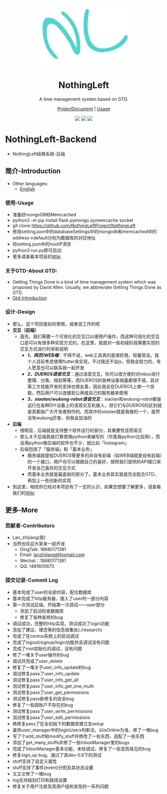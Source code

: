 <p align="center">
    <a href="https://nothingleftproject.github.io/ProjectDocs">
      <img alt="NothingLeftWiki" src="./backend/data/image/NothingLeftLogo2.jpg">
    </a>
  </p>

<h1 align="center">
    <b>NothingLeft</b>
  </h1>
<p align="center">
    A time management system based on GTD.
</p>
<p align="center">
  <a href="https://nothingleftproject.github.io/ProjectDocs">ProjectDocument</a> | 
  <a href="https://nothingleftproject.github.io/ProjectDocs/#/usage/README">Usage</a>
</p>
<p align="center">
    <img src="https://svg.hamm.cn/badge.svg?key=License&&value=Apache2.0">
    <img src="https://svg.hamm.cn/badge.svg?key=Status&&value=InDeveloping">
    <img src="https://svg.hamm.cn/badge.svg?key=Version&&value=dev-0.6">
</p>

# NothingLeft-Backend
- NothingLeft经典系统-后端


## 简介-Introduction
- Other languages: 
  - [English](./README_en.md)


### 使用-Usage
- 准备好mongoDB和Memcached
- python3 -m pip install flask pymongo pymemcache socket
- git clone https://github.com/NothingLeftProject/NothingLeft
- 修改setting.json中的databaseSettings中的mongodb和memcached中的address->default分别为数据库的对应地址
- 将setting.json中的hostIP清空
- python3 run.py即可启动
- 更多请查看本项目的[Wiki](https://nothingleftproject.github.io/ProjectDocs/#/usage/README)

### 关于GTD-About GTD:
- Getting Things Done is a kind of time management system which was proposed by David Allen. Usually, we abbreviate Getting Things Done as GTD.
- [Gtd-Introduction](./GTD.md)


### 设计-Design
- 那么，这个项目是如何使用，或者说工作的呢
- **交互（前端）**
  - 首先，我们需要一个可视化的交互口以便用户操作，而这种可视化的交互口是可以有很多种实现方式的。在这里，我就对一些初级阶段需要实现的交互方式进行列举和说明
    - ***1、网页/WEB端***：不得不说，web工具真的是很好用，轻量简洁。我个人目前考虑使用flutter来实现，不过我还不会js，但我会努力的，有人愿意也可以联系我一起开发
    - ***2、DUEROS语音交互***：通过语音交互，你可以很方便的对inbox进行整理、分类、规划等等，而DUEROS的各种设备销量都很不错，其对第三方技能开发的支持也很友善，因此我会在DUEROS上做一个技能，然后用户可以连接到公用或自己的服务器来使用
    - ***3、xiaolan/wukong-robot语音交互***：xiaolan和wukong-robot都是运行在各种DIY设备上的语音交互机器人，但它们与DUEROS的区别就是其都由广大开发者制作的。而其中的xiaolan就是我做的一个，虽然没有wukong厉害，但我会加油的
- **后端**
  - 很明显，后端就是支持整个软件运行的部分，其重要性显而易见
  - 那么关于后端我是打算使用python来编写的（毕竟我python比较熟），而且用python做后端的软件也不少，就比如「Instagram」
  - 后端包括了「服务端」和「基本业务」
    - 服务端就是给DUEROS等更多的非自有前端（如WEB端就是自有前端）的一个接口，用户也可以根据自己的喜好，按照我们提供的API接口来开发自己喜欢的交互方式
    - 而基本业务就是最底层的部分了。基本业务其实就是完全配合GTD，再加上一些创新的实现
- 到这里，相信你已经对本项目有了一定的认识，如果您想要了解更多，请查看我们的[Wiki](https://nothingleftproject.github.io/NothingLeft/)


## 更多-More

### 贡献者-Contributors
- Lan_zhijiang(我)
- 当然也欢迎大家来一起开发
  - DingTalk: 18680171381
  - Email: lanzhijiang@foxmail.com
  - Wechat：18680171381
  - QQ: 1481605673
 

### 提交记录-Commit Log
- 基本完成了user的全部内容，配合数据库
- 基本完成了http服务器，接入了user的一部分内容
- 第一次测试后端，开始第一次调试——user部分
  - 添加了启动检查数据库
  - 修复了各种各样的bug
- 调试成功，完整的http实现，测试成功了login功能
- 添加了建议、理念等的信息收集处(./research)
- 完成了在centos系统上的启动调试
- 完成了logout/signup/login功能并且调试没有问题
- 完成了root初始化的调试，没有问题
- 修了一堆关于user操作的bug
- 调试并完成了user_delete
- 修复了一堆关于user_info_update的bug
- 调试修复pass了user_info_update
- 测试修复pass了user_info_get_all
- 测试修复pass了user_info_get_one_multi
- 测试修复pass了user_get_permissions
- 测试修复pass新修复的安全bug
- 修复了一些因账户不存在的bug
- 测试修复pass了user_write_permissions
- 测试修复pass了user_edit_permissions
- 再修复pass了在全初始下的数据库建立及setup
- 废弃user_manager中的loginUsers判断法，以isOnline为准，修了一堆bug
- 写了个add_stuff和modify_stuff并修改了一些东西，适配了一些东西
- 添加了get_many_stuffs并修了一些InboxManager里的bugs
- 完成了InboxManager基本功能，未经调试，修复了一些显而易见的bug
- 修复sign_up bug，通过了其dev-0.6下的测试
- stuff支持了自定义属性
- stuff支持了事件(event)分割及其状态设置
- 又又又修了一堆bug
- log支持级别打印和路径设置
- 修复关于用户注册及其用户组和发现的一系列问题